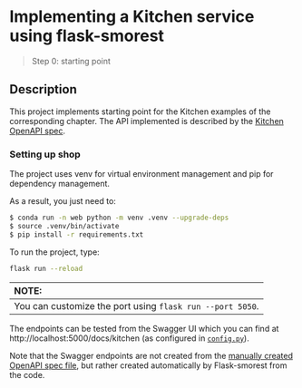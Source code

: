 # Implementing a Kitchen service using flask-smorest
> Step 0: starting point

## Description

This project implements starting point for the Kitchen examples of the corresponding chapter. The API implemented is described by the [Kitchen OpenAPI spec](./oas.yaml).


### Setting up shop

The project uses venv for virtual environment management and pip for dependency management.

As a result, you just need to:

```bash
$ conda run -n web python -m venv .venv --upgrade-deps
$ source .venv/bin/activate
$ pip install -r requirements.txt
```


To run the project, type:

```bash
flask run --reload
```

| NOTE: |
| :---- |
| You can customize the port using `flask run --port 5050`. |

The endpoints can be tested from the Swagger UI which you can find at http://localhost:5000/docs/kitchen (as configured in [`config.py`](config.py)).


Note that the Swagger endpoints are not created from the [manually created OpenAPI spec file](oas.yaml), but rather created automatically by Flask-smorest from the code.